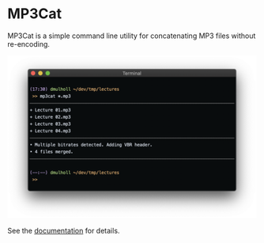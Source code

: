 # MP3Cat

MP3Cat is a simple command line utility for concatenating MP3 files without re-encoding. 

<p align="center">
    <img src="mp3cat.png" width="600px">
</p>

See the [documentation](http://www.dmulholl.com/dev/mp3cat.html) for details.